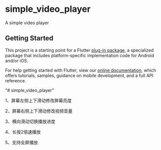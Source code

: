 # simple_video_player

A simple video player

## Getting Started

This project is a starting point for a Flutter
[plug-in package](https://flutter.dev/developing-packages/),
a specialized package that includes platform-specific implementation code for
Android and/or iOS.

For help getting started with Flutter, view our
[online documentation](https://flutter.dev/docs), which offers tutorials,
samples, guidance on mobile development, and a full API reference.

"# simple_video_player" 

1、屏幕左侧上下滑动修改屏幕亮度

2、屏幕右侧上下滑动修改视频音量

3、横向滑动切换播放进度

4、长按2倍速播放

5、支持全屏播放
